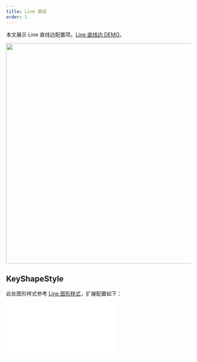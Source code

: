 ```yaml
---
title: Line 直线
order: 1
---
```


本文展示 Line 直线边配置项。[Line 直线边 DEMO](/zh/examples/item/defaultEdges/#line)。

<img src="https://mdn.alipayobjects.com/huamei_qa8qxu/afts/img/A*hi4cS7buP60AAAAAAAAAAAAADmJ7AQ/original" width=600 />

## KeyShapeStyle

此处图形样式参考 [Line 图形样式](../../shape/LineStyleProps.zh.md)，扩展配置如下：

<embed src="../../../common/EdgeShapeStyles.zh.md"></embed>
